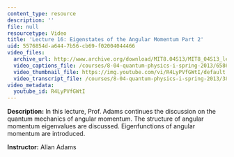 ```yaml
---
content_type: resource
description: ''
file: null
resourcetype: Video
title: 'Lecture 16: Eigenstates of the Angular Momentum Part 2'
uid: 5576854d-a644-7b56-cb69-f02004044466
video_files:
  archive_url: http://www.archive.org/download/MIT8.04S13/MIT8_04S13_lec16_300k.mp4
  video_captions_file: /courses/8-04-quantum-physics-i-spring-2013/65868f14d8925251bf7ced68dc3786ab_R4LyPVfGWtI.vtt
  video_thumbnail_file: https://img.youtube.com/vi/R4LyPVfGWtI/default.jpg
  video_transcript_file: /courses/8-04-quantum-physics-i-spring-2013/381f3104f47f479a91a0dd77db27a826_R4LyPVfGWtI.pdf
video_metadata:
  youtube_id: R4LyPVfGWtI
---
```


**Description:** In this lecture, Prof. Adams continues the discussion on the quantum mechanics of angular momentum. The structure of angular momentum eigenvalues are discussed. Eigenfunctions of angular momentum are introduced.

**Instructor:** Allan Adams